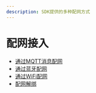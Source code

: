```yaml
---
description: SDK提供的多种配网方式
---
```


# 配网接入

* [通过MQTT消息配网](./tong-guo-mqtt-xiao-xi-pei-wang.md)  
* [通过蓝牙配网](./tong-guo-lan-ya-pei-wang.md)  
* [通过WiFi配网](./tong-guo-wifi-pei-wang.md)  
* [配网解绑](./reset.md)
